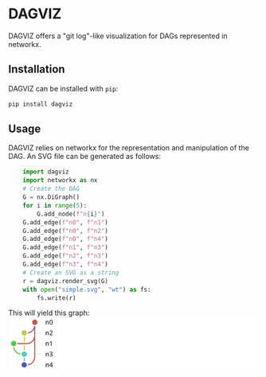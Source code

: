 # DAGVIZ
DAGVIZ offers a "git log"-like visualization for DAGs represented in networkx.

## Installation

DAGVIZ can be installed with `pip`:

```bash
pip install dagviz
```

## Usage

DAGVIZ relies on networkx for the representation and manipulation of the
DAG. An SVG file can be generated as follows:

```py
    import dagviz
    import networkx as nx
    # Create the DAG
    G = nx.DiGraph()
    for i in range(5):
        G.add_node(f"n{i}")
    G.add_edge(f"n0", f"n1")
    G.add_edge(f"n0", f"n2")
    G.add_edge(f"n0", f"n4")
    G.add_edge(f"n1", f"n3")
    G.add_edge(f"n2", f"n3")
    G.add_edge(f"n3", f"n4")
    # Create an SVG as a string
    r = dagviz.render_svg(G)
    with open("simple.svg", "wt") as fs:
        fs.write(r)
```
This will yield this graph: ![Simple example](./gallery/simple.svg)
